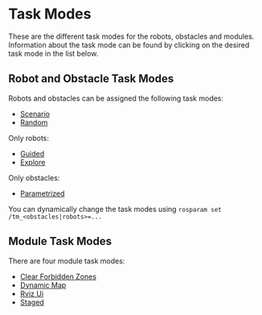 # Task Modes

These are the different task modes for the robots, obstacles and modules. Information about the task mode can be found by clicking on the desired task mode in the list below.

## Robot and Obstacle Task Modes

Robots and obstacles can be assigned the following task modes:
- [Scenario](task_modes/scenario.md)
- [Random](task_modes/random.md)

Only robots:
- [Guided](task_modes/guided.md)
- [Explore](task_modes/explore.md)

Only obstacles:
- [Parametrized](task_modes/parametrized.md)

You can dynamically change the task modes using `rosparam set /tm_<obstacles|robots>=...`

## Module Task Modes

There are four module task modes:

- [Clear Forbidden Zones](task_modes/clear_forbidden_zones.md)
- [Dynamic Map](task_modes/dynamic_map.md)
- [Rviz Ui](task_modes/rviz_ui.md)
- [Staged](task_modes/staged.md)

